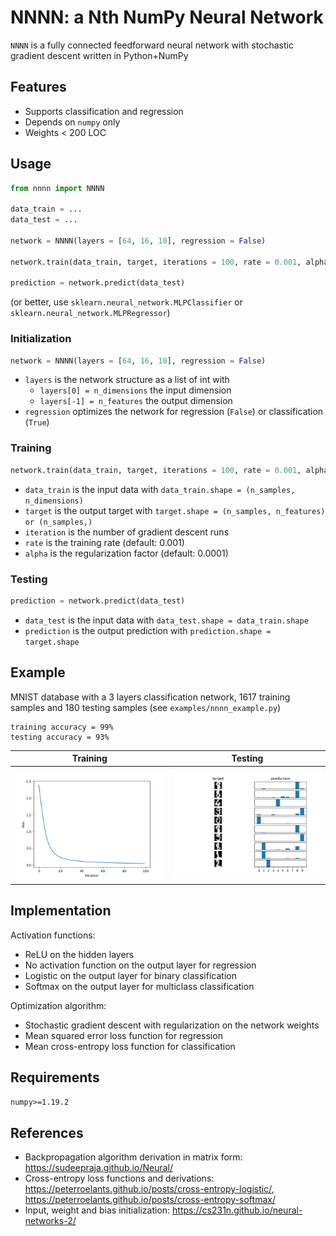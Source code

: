 # NNNN: a Nth NumPy Neural Network

`NNNN` is a fully connected feedforward neural network with stochastic gradient descent written in Python+NumPy

## Features

* Supports classification and regression
* Depends on `numpy` only
* Weights < 200 LOC

## Usage

```python
from nnnn import NNNN

data_train = ...
data_test = ...

network = NNNN(layers = [64, 16, 10], regression = False)

network.train(data_train, target, iterations = 100, rate = 0.001, alpha = 0.0001)

prediction = network.predict(data_test)
```

(or better, use `sklearn.neural_network.MLPClassifier` or `sklearn.neural_network.MLPRegressor`)

### Initialization

```python
network = NNNN(layers = [64, 16, 10], regression = False)
```

* `layers` is the network structure as a list of int with
  * `layers[0] = n_dimensions` the input dimension
  * `layers[-1] = n_features` the output dimension
* `regression` optimizes the network for regression (`False`) or classification (`True`)

### Training

```python
network.train(data_train, target, iterations = 100, rate = 0.001, alpha = 0.0001)
```

* `data_train` is the input data with `data_train.shape = (n_samples, n_dimensions)`
* `target` is the output target with `target.shape = (n_samples, n_features) or (n_samples,)`
* `iteration` is the number of gradient descent runs
* `rate` is the training rate (default: 0.001)
* `alpha` is the regularization factor (default: 0.0001)

### Testing

```python
prediction = network.predict(data_test)
```

* `data_test` is the input data with `data_test.shape = data_train.shape`
* `prediction` is the output prediction with `prediction.shape = target.shape`

## Example

MNIST database with a 3 layers classification network, 1617 training samples and 180 testing samples
(see `examples/nnnn_example.py`)

```
training accuracy = 99%
testing accuracy = 93%
```

Training|Testing
--------|-------
![loss.png](examples/loss.png)|![test.png](examples/test.png)

## Implementation

Activation functions:
* ReLU on the hidden layers
* No activation function on the output layer for regression
* Logistic on the output layer for binary classification
* Softmax on the output layer for multiclass classification

Optimization algorithm:
* Stochastic gradient descent with regularization on the network weights
* Mean squared error loss function for regression
* Mean cross-entropy loss function for classification

## Requirements

`numpy>=1.19.2`

## References

* Backpropagation algorithm derivation in matrix form: https://sudeepraja.github.io/Neural/
* Cross-entropy loss functions and derivations: https://peterroelants.github.io/posts/cross-entropy-logistic/, https://peterroelants.github.io/posts/cross-entropy-softmax/
* Input, weight and bias initialization: https://cs231n.github.io/neural-networks-2/
